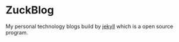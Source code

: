 ZuckBlog
========

My personal technology blogs build by [jekyll](http://jekyllrb.com/) which is a open source program.
